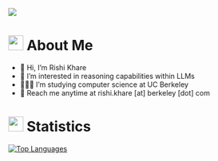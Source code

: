 ![](https://komarev.com/ghpvc/?username=rishiskhare)

# <img src="https://user-images.githubusercontent.com/82110564/189553856-2e7f8f30-80b4-484f-bfaa-9e5eb10f24e5.gif" width="30"> About Me

- 🤙 Hi, I’m Rishi Khare
- 💭 I’m interested in reasoning capabilities within LLMs
- 🧑🏽‍💻 I’m studying computer science at UC Berkeley
- 📩 Reach me anytime at rishi.khare [at] berkeley [dot] com

# <img src="https://media4.giphy.com/media/MIGbtLZoVjbl0bYbAd/giphy.gif?cid=ecf05e472t2h0i8d7dcjaoau9iqtchhr899hxmpxzzgc7lyw&rid=giphy.gif" width="30"> Statistics

[![Top Languages](https://github-readme-stats.vercel.app/api/top-langs/?username=rishiskhare&include_all_commits=true&count_private=true&layout=compact)](https://github.com/anuraghazra/github-readme-stats)

<!---
rishiskhare/rishiskhare is a ✨ special ✨ repository because its `README.md` (this file) appears on your GitHub profile.
You can click the Preview link to take a look at your changes.
--->
